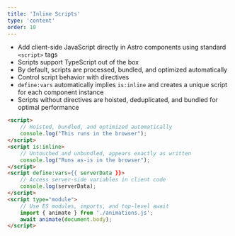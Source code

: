 ```yaml
---
title: 'Inline Scripts'
type: 'content'
order: 10
---
```


<div class="flex gap-6">
<div class="grow-0 shrink">

- Add client-side JavaScript directly in Astro components using standard `<script>` tags
- Scripts support TypeScript out of the box
- By default, scripts are processed, bundled, and optimized automatically
- Control script behavior with directives
- `define:vars` automatically implies `is:inline` and creates a unique script for each component instance
- Scripts without directives are hoisted, deduplicated, and bundled for optimal performance

</div>

<div class="grow shrink-0">

```html
<script>
    // Hoisted, bundled, and optimized automatically
    console.log("This runs in the browser");
</script>
<script is:inline>
    // Untouched and unbundled, appears exactly as written
    console.log("Runs as-is in the browser");
</script>
<script define:vars={{ serverData }}>
    // Access server-side variables in client code
    console.log(serverData);
</script>
<script type="module">
    // Use ES modules, imports, and top-level await
    import { animate } from './animations.js';
    await animate(document.body);
</script>
```

</div>

</div>
